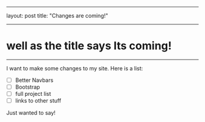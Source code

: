 ﻿--------
layout: post
title: "Changes are coming!"

----------
# well as the title says Its coming!
<hr>
I want to make some changes to my site. Here is a list:

- [ ] Better Navbars
- [ ] Bootstrap
- [ ] full project list 
- [ ] links to other stuff

Just wanted to say!


